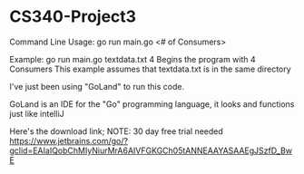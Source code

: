 # CS340-Project3

Command Line Usage: go run main.go <txt file path> <# of Consumers>

Example: go run main.go textdata.txt 4
    Begins the program with 4 Consumers 
    This example assumes that textdata.txt is in the same directory




I've just been using "GoLand" to run this code. 

GoLand is an IDE for the "Go" programming language, 
it looks and functions just like intelliJ

Here's the download link; NOTE: 30 day free trial needed
https://www.jetbrains.com/go/?gclid=EAIaIQobChMIyNiurMrA6AIVFGKGCh05tANNEAAYASAAEgJSzfD_BwE
